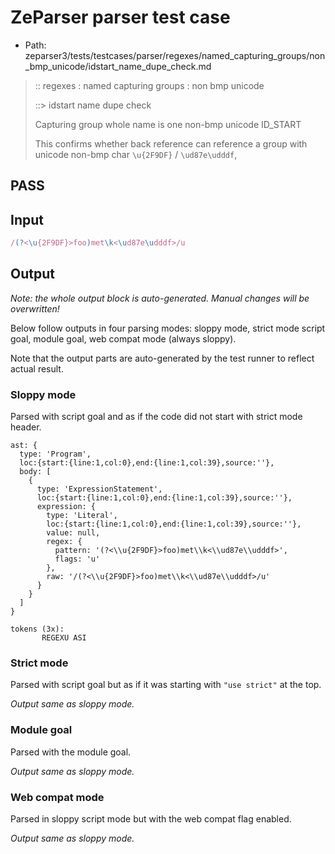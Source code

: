 # ZeParser parser test case

- Path: zeparser3/tests/testcases/parser/regexes/named_capturing_groups/non_bmp_unicode/idstart_name_dupe_check.md

> :: regexes : named capturing groups : non bmp unicode
>
> ::> idstart name dupe check
>
> Capturing group whole name is one non-bmp unicode ID_START
>
> This confirms whether back reference can reference a group with unicode non-bmp char `\u{2F9DF}` / `\ud87e\udddf`,

## PASS

## Input

`````js
/(?<\u{2F9DF}>foo)met\k<\ud87e\udddf>/u
`````

## Output

_Note: the whole output block is auto-generated. Manual changes will be overwritten!_

Below follow outputs in four parsing modes: sloppy mode, strict mode script goal, module goal, web compat mode (always sloppy).

Note that the output parts are auto-generated by the test runner to reflect actual result.

### Sloppy mode

Parsed with script goal and as if the code did not start with strict mode header.

`````
ast: {
  type: 'Program',
  loc:{start:{line:1,col:0},end:{line:1,col:39},source:''},
  body: [
    {
      type: 'ExpressionStatement',
      loc:{start:{line:1,col:0},end:{line:1,col:39},source:''},
      expression: {
        type: 'Literal',
        loc:{start:{line:1,col:0},end:{line:1,col:39},source:''},
        value: null,
        regex: {
          pattern: '(?<\\u{2F9DF}>foo)met\\k<\\ud87e\\udddf>',
          flags: 'u'
        },
        raw: '/(?<\\u{2F9DF}>foo)met\\k<\\ud87e\\udddf>/u'
      }
    }
  ]
}

tokens (3x):
       REGEXU ASI
`````

### Strict mode

Parsed with script goal but as if it was starting with `"use strict"` at the top.

_Output same as sloppy mode._

### Module goal

Parsed with the module goal.

_Output same as sloppy mode._

### Web compat mode

Parsed in sloppy script mode but with the web compat flag enabled.

_Output same as sloppy mode._
